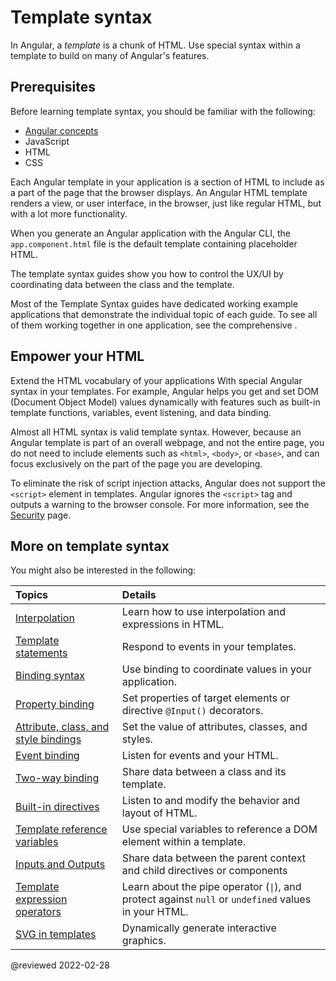 # Template syntax

In Angular, a *template* is a chunk of HTML.
Use special syntax within a template to build on many of Angular's features.

## Prerequisites

Before learning template syntax, you should be familiar with the following:

*   [Angular concepts](guide/architecture)
*   JavaScript
*   HTML
*   CSS

<!--todo: Do we still need the following section? It seems more relevant to those coming from AngularJS, which is now 7 versions ago. -->
<!-- You may be familiar with the component/template duality from your experience with model-view-controller (MVC) or model-view-viewmodel (MVVM).
In Angular, the component plays the part of the controller/viewmodel, and the template represents the view. -->

Each Angular template in your application is a section of HTML to include as a part of the page that the browser displays.
An Angular HTML template renders a view, or user interface, in the browser, just like regular HTML, but with a lot more functionality.

When you generate an Angular application with the Angular CLI, the `app.component.html` file is the default template containing placeholder HTML.

The template syntax guides show you how to control the UX/UI by coordinating data between the class and the template.

<div class="is-helpful alert">

Most of the Template Syntax guides have dedicated working example applications that demonstrate the individual topic of each guide.
To see all of them working together in one application, see the comprehensive <live-example title="Template Syntax Live Code"></live-example>.

</div>

## Empower your HTML

Extend the HTML vocabulary of your applications With special Angular syntax in your templates.
For example, Angular helps you get and set DOM \(Document Object Model\) values dynamically with features such as built-in template functions, variables, event listening, and data binding.

Almost all HTML syntax is valid template syntax.
However, because an Angular template is part of an overall webpage, and not the entire page, you do not need to include elements such as `<html>`, `<body>`, or `<base>`, and can focus exclusively on the part of the page you are developing.

<div class="alert is-important">

To eliminate the risk of script injection attacks, Angular does not support the `<script>` element in templates.
Angular ignores the `<script>` tag and outputs a warning to the browser console.
For more information, see the [Security](guide/security) page.

</div>

## More on template syntax

You might also be interested in the following:

| Topics                                                               | Details |
|:---                                                                  |:---     |
| [Interpolation](guide/interpolation)                                 | Learn how to use interpolation and expressions in HTML.                                                                 |
| [Template statements](guide/template-statements)                     | Respond to events in your templates.                                                                                    |
| [Binding syntax](guide/binding-syntax)                               | Use binding to coordinate values in your application.                                                                   |
| [Property binding](guide/property-binding)                           | Set properties of target elements or directive `@Input()` decorators.                                                   |
| [Attribute, class, and style bindings](guide/attribute-binding)      | Set the value of attributes, classes, and styles.                                                                       |
| [Event binding](guide/event-binding)                                 | Listen for events and your HTML.                                                                                        |
| [Two-way binding](guide/two-way-binding)                             | Share data between a class and its template.                                                                            |
| [Built-in directives](guide/built-in-directives)                     | Listen to and modify the behavior and layout of HTML.                                                                   |
| [Template reference variables](guide/template-reference-variables)   | Use special variables to reference a DOM element within a template.                                                     |
| [Inputs and Outputs](guide/inputs-outputs)                           | Share data between the parent context and child directives or components                                                |
| [Template expression operators](guide/template-expression-operators) | Learn about the pipe operator \(<code>&verbar;</code>\), and protect against `null` or `undefined` values in your HTML. |
| [SVG in templates](guide/svg-in-templates)                           | Dynamically generate interactive graphics.                                                                              |

<!-- links -->

<!-- external links -->

<!-- end links -->

@reviewed 2022-02-28
